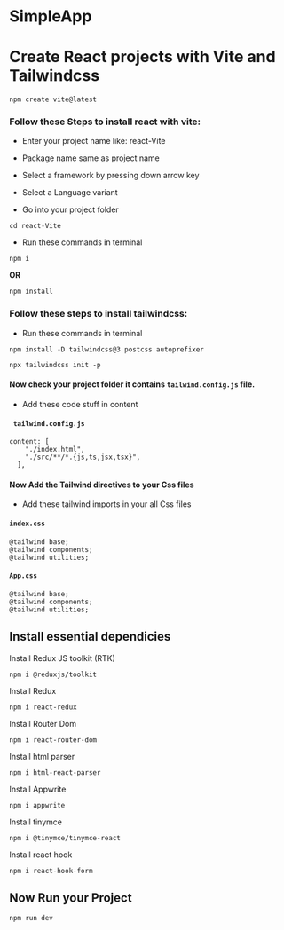 # SimpleApp

#  Create React projects with Vite and Tailwindcss

```
npm create vite@latest
```
### Follow these Steps to install react with vite:

- Enter your project name like: react-Vite

- Package name same as project name

- Select a framework by pressing down arrow key

- Select a Language variant

- Go into your project folder
```
cd react-Vite
```
- Run these commands in terminal
```
npm i 
```
**OR** 
```
npm install
```

### Follow these steps to install tailwindcss:
- Run these commands in terminal
```
npm install -D tailwindcss@3 postcss autoprefixer
```
```
npx tailwindcss init -p
```

#### Now check your project folder it contains `tailwind.config.js` file.
- Add these code stuff in content

 #### ` tailwind.config.js`
```
content: [
    "./index.html",
    "./src/**/*.{js,ts,jsx,tsx}",
  ],
```

#### Now Add the Tailwind directives to your Css files

- Add these tailwind imports in your all Css files 

#### `index.css`
```
@tailwind base;
@tailwind components;
@tailwind utilities;
```

#### `App.css`
```
@tailwind base;
@tailwind components;
@tailwind utilities;
```



## Install essential dependicies

Install Redux JS toolkit (RTK)
```
npm i @reduxjs/toolkit
```

Install Redux

```
npm i react-redux
```

Install Router Dom

```
npm i react-router-dom
```

Install html parser

```
npm i html-react-parser
```

Install Appwrite

```
npm i appwrite
```

Install tinymce

```
npm i @tinymce/tinymce-react
```

Install react hook
```
npm i react-hook-form
```

## Now Run your Project

```
npm run dev
```
